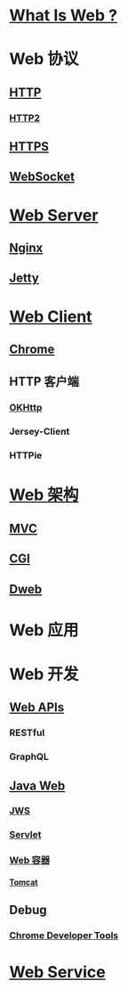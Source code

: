 
# [What Is Web ?](WhatIs.md)

# Web 协议
## [HTTP](Protocol-HTTP/README.md)
### [HTTP2](Protocol-HTTP/HTTP2/README.md)

## [HTTPS](Protocol-HTTPS/README.md)
## [WebSocket](Protocol-WebSocket/README.md)

# [Web Server](WebServer/README.md)
## [Nginx](https://github.com/SC-CS-KS/KS-Nginx)
## [Jetty](WebServer/Jetty/README.md)

# [Web Client](WebClient/README.md)
## [Chrome](WebClient/Chrome/README.md)
## HTTP 客户端
### [OKHttp](WebClient/HTTP-Client/OKHttp/README.md)
### Jersey-Client
### HTTPie

# [Web 架构](WebArch/README.md)

## [MVC](WebArch/MVC/README.md)

## [CGI](WebArch/CGI/README.md)
## [Dweb](WebArch/Dweb/README.md)

# Web 应用

# Web 开发

## [Web APIs](https://github.com/SC-CS-KS/KS-APIs/tree/master/WebAPIs)
### RESTful
### GraphQL

## [Java Web](JavaWeb/README.md)
### [JWS](JavaWeb/JWS/README.md)
### [Servlet](JavaWeb/Servlet/README.md)

### [Web 容器](JavaWeb/Web-Container/README.md)
#### [Tomcat](JavaWeb/Web-Container/Tomcat/README.md)

## Debug
### [Chrome Developer Tools](web-dev/debug/chrome/README.md)

# [Web Service](web-Service/README.md)
